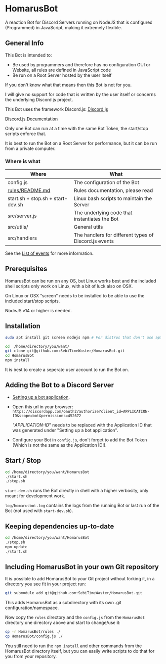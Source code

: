# HomarusBot

A reaction Bot for Discord Servers running on NodeJS that is configured (Programmed) in JavaScript, making it extremely flexible.

## General Info

This Bot is intended to:

- Be used by programmers and therefore has no configuration GUI or Website, all rules are defined in JavaScript code
- Be run on a Root Server hosted by the user itself

If you don't know what that means then this Bot is not for you.

I will give no support for code that is written by the user itself or concerns the underlying Discord.js project.

This Bot uses the framework Discord.js: [Discord.js](https://discord.js.org/#/)

[Discord.js Documentation](https://discord.js.org/#/docs/main/stable/general/welcome)

Only one Bot can run at a time with the same Bot Token, the start/stop scripts enforce that.

It is best to run the Bot on a Root Server for performance, but it can be run from a private computer.

### Where is what

| Where                                                     | What                                                  |
| --------------------------------------------------------- | ----------------------------------------------------- |
| config.js                                                 | The configuration of the Bot                          |
| [rules/README.md](rules/README.md)                        | Rules documentation, please read                      |
| start.&#65279;sh + stop.&#65279;sh + start-dev.&#65279;sh | Linux bash scripts to maintain the Server             |
| src/server.&#65279;js                                     | The underlying code that instantiates the Bot         |
| src/utils/                                                | General utils                                         |
| src/handlers                                              | The handlers for different types of Discord.js events |

See the [List of events](https://discord.js.org/#/docs/main/stable/class/Client?scrollTo=e-channelCreate) for more information.

## Prerequisites

HomarusBot can be run on any OS, but Linux works best and the included shell scripts only work on Linux, with a bit of luck also on OSX.

On Linux or OSX "screen" needs to be installed to be able to use the included start/stop scripts.

NodeJS v14 or higher is needed.

## Installation

```bash
sudo apt install git screen nodejs npm # For distros that don't use apt see your distros help page.

cd  /home/directory/you/want/
git clone git@github.com:SebiTimeWaster/HomarusBot.git
cd HomarusBot
npm install
```

It is best to create a seperate user account to run the Bot on.

## Adding the Bot to a Discord Server

- [Setting up a bot application](https://discordjs.guide/preparations/setting-up-a-bot-application.html#creating-your-bot).
- Open this url in your browser: `https://discordapp.com/oauth2/authorize?client_id=APPLICATION-ID&scope=bot&permissions=452672`

  "_APPLICATION-ID_" needs to be replaced with the Application ID that was generated under "Setting up a bot application".

- Configure your Bot in `config.js`, don't forget to add the Bot Token (Which is not the same as the Application ID!).

## Start / Stop

```bash
cd /home/directory/you/want/HomarusBot
./start.sh
./stop.sh
```

`start-dev.sh` runs the Bot directly in shell with a higher verbosity, only meant for development work.

`log/homarusbot.log` contains the logs from the running Bot or last run of the Bot (not used with `start-dev.sh`).

## Keeping dependencies up-to-date

```bash
cd /home/directory/you/want/HomarusBot
./stop.sh
npm update
./start.sh
```

## Including HomarusBot in your own Git repository

It is possible to add HomarusBot to your Git project without forking it, in a directory you see fit in your project run:

```bash
git submodule add git@github.com:SebiTimeWaster/HomarusBot.git
```

This adds HomarusBot as a subdirectory with its own .git configuration/namespace.

Now copy the `rules` directory and the `config.js` from the `HomarusBot` directory one directory above and start to change/use it:

```bash
cp -r HomarusBot/rules ./
cp HomarusBot/config.js ./
```

You still need to run the `npm install` and other commands from the HomarusBot directory itself, but you can easily write scripts to do that for you from your repository.
